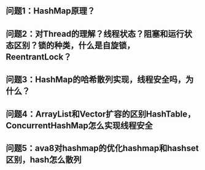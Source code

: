## 问题1：HashMap原理？

## 问题2：对Thread的理解？线程状态？阻塞和运行状态区别？锁的种类，什么是自旋锁，ReentrantLock？

## 问题3：HashMap的哈希散列实现，线程安全吗，为什么？

## 问题4：ArrayList和Vector扩容的区别HashTable，ConcurrentHashMap怎么实现线程安全

## 问题5：ava8对hashmap的优化hashmap和hashset区别，hash怎么散列